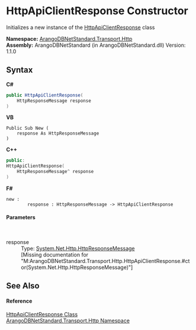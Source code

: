# HttpApiClientResponse Constructor 
 

Initializes a new instance of the <a href="dfc025b2-c341-84d3-5464-41fae8f36a87">HttpApiClientResponse</a> class

**Namespace:**&nbsp;<a href="366f5efc-7ad4-93ac-45db-23c7edb26915">ArangoDBNetStandard.Transport.Http</a><br />**Assembly:**&nbsp;ArangoDBNetStandard (in ArangoDBNetStandard.dll) Version: 1.1.0

## Syntax

**C#**<br />
``` C#
public HttpApiClientResponse(
	HttpResponseMessage response
)
```

**VB**<br />
``` VB
Public Sub New ( 
	response As HttpResponseMessage
)
```

**C++**<br />
``` C++
public:
HttpApiClientResponse(
	HttpResponseMessage^ response
)
```

**F#**<br />
``` F#
new : 
        response : HttpResponseMessage -> HttpApiClientResponse
```


#### Parameters
&nbsp;<dl><dt>response</dt><dd>Type: <a href="https://docs.microsoft.com/dotnet/api/system.net.http.httpresponsemessage" target="_blank" rel="noopener noreferrer">System.Net.Http.HttpResponseMessage</a><br />\[Missing <param name="response"/> documentation for "M:ArangoDBNetStandard.Transport.Http.HttpApiClientResponse.#ctor(System.Net.Http.HttpResponseMessage)"\]</dd></dl>

## See Also


#### Reference
<a href="dfc025b2-c341-84d3-5464-41fae8f36a87">HttpApiClientResponse Class</a><br /><a href="366f5efc-7ad4-93ac-45db-23c7edb26915">ArangoDBNetStandard.Transport.Http Namespace</a><br />